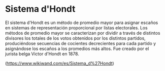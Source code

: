 # Sistema d'Hondt

El sistema d'Hondt es un método de promedio mayor para asignar escaños en sistemas de representación proporcional por listas electorales. 
Los métodos de promedio mayor se caracterizan por dividir a través de distintos divisores los totales de los votos obtenidos por los distintos partidos, produciéndose secuencias de cocientes decrecientes para cada partido y asignándose los escaños a los promedios más altos.
Fue creado por el jurista belga Victor d'Hondt en 1878.

(https://www.wikiwand.com/es/Sistema_d%27Hondt)
